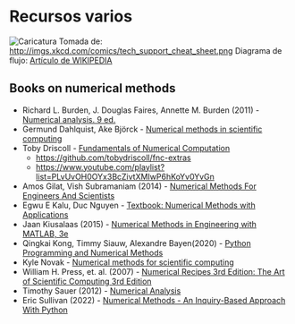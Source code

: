 # Recursos varios

![Caricatura](http://imgs.xkcd.com/comics/tech_support_cheat_sheet.png)
Tomada de: http://imgs.xkcd.com/comics/tech_support_cheat_sheet.png
Diagrama de flujo: [Artículo de WIKIPEDIA](http://en.wikipedia.org/wiki/Flowchart)

## Books on numerical methods
* Richard L. Burden, J. Douglas Faires, Annette M. Burden (2011) - [Numerical analysis. 9 ed.](https://faculty.ksu.edu.sa/sites/default/files/numerical_analysis_9th.pdf)
* Germund Dahlquist, Ake Björck - [Numerical methods in scientific computing](https://informatika.usk.ac.id/umam/numericalmethods.pdf)
* Toby Driscoll - [Fundamentals of Numerical Computation](https://tobydriscoll.net/book/fnc/)
    - https://github.com/tobydriscoll/fnc-extras
    - https://www.youtube.com/playlist?list=PLvUvOH0OYx3BcZivtXMIwP6hKoYv0YvGn
* Amos Gilat, Vish Subramaniam (2014) - [Numerical Methods For Engineers And Scientists](https://nasim.hormozgan.ac.ir/ostad/UploadedFiles/387098/387098-3847126181260765.pdf)
* Egwu E Kalu, Duc Nguyen - [Textbook: Numerical Methods with Applications](https://nm.mathforcollege.com/textbook-numerical-methods-with-applications/)
* Jaan Kiusalaas (2015) - [Numerical Methods in Engineering with MATLAB, 3e](https://aceskyambogo.wordpress.com/wp-content/uploads/2016/04/numerical-methods-in-engineering-with-matlab-jaan-kiusalaas-annotated.pdf)
* Qingkai Kong, Timmy Siauw, Alexandre Bayen(2020) - [Python Programming and Numerical Methods](https://pythonnumericalmethods.studentorg.berkeley.edu/notebooks/Index.html)
* Kyle Novak - [Numerical methods for scientific computing](https://www.equalsharepress.com/media/NMFSC.pdf)
* William H. Press, et. al. (2007) - [Numerical Recipes 3rd Edition: The Art of Scientific Computing 3rd Edition](https://numerical.recipes/book.html)
* Timothy Sauer (2012) - [Numerical Analysis](https://eclass.aueb.gr/modules/document/file.php/MISC249/Sauer%20-%20Numerical%20Analysis%202e.pdf)
* Eric Sullivan (2022) - [Numerical Methods - An Inquiry-Based Approach With Python](https://numericalmethodssullivan.github.io/)

<!---
----
<span style="font-size: 1.4em; line-height: 1.5;">**LÓGICA DE PROGRAMACIÓN**</span>

Si no sabe programar, lea primero un libro donde enseñen la lógica de la programación, por ejemplo
[[http://www.bpm.uasd.edu.do/Members/hugo_ramirez/int-a-la-programacion-itla/logica_programacion.rar/view|Trejos, Omar. La esencia de la lógica de programación]]
LINK 2: http://webdelprofesor.ula.ve/ingenieria/eladio/Material/La_Esencia_de_la_Logica.pdf

----
<span style="font-size: 1.4em; line-height: 1.5;">**MATLAB**</span>

Durante el curso se hará fuerte uso del lenguaje de programación MATLAB. A continuación se recomiendan algunas páginas donde el estudiante puede aprender por cuenta propia dicho lenguaje:
* Excelentes tutoriales de Andrés Felipe Ramírez: [[@https://www.youtube.com/channel/UCzLFVTOkvComY_eApFUfrTA]] **(RECOMENDADO!)**
* The Mathworks. MATLAB 7. Getting started guide. 2008. URL: http://www.mathworks.com/access/helpdesk/help/pdf_doc/matlab/getstart.pdf
* Videos donde se enseña MATLAB. URL: http://www.mathworks.com/demos/matlab/getting-started-with-matlab-video-tutorial.html
* Video demostraciones de MATLAB. URL: http://www.mathworks.com/products/matlab/demos.html
* Video tutoriales de MATLAB en español: [[@http://matlablatino.blogspot.com/]] **(RECOMENDADO!)**
* Lista de tutoriales en MATHWORKS: http://www.mathworks.com/academia/student_center/tutorials/launchpad.html

----
<span style="font-size: 1.4em; line-height: 1.5;">**GNU OCTAVE**</span>

GNU Octave es un programa libre para realizar cálculos numéricos. MATLAB es considerado su equivalente comercial. Ambos lenguajes de programación son bastante parecidos.
* Disponible en: http://www.gnu.org/software/octave/
* Octave Wiki: http://wiki.octave.org/
* Manual: http://www.network-theory.co.uk/octave/manual/
* Octave Online: http://hara.mimuw.edu.pl/weboctave/
* Página en Wikipedia: http://en.wikipedia.org/wiki/GNU_Octave

----
<span style="font-size: 1.4em; line-height: 1.5;">**OTRAS ALTERNATIVAS**</span>

Algunas alternativas a MATLAB, algunas software comercial, otras software libre, se pueden encontrar en:
[[@http://en.wikipedia.org/wiki/Comparison_of_numerical_analysis_software]]

----
<span style="font-size: 1.4em; line-height: 1.5;">**MAXIMA**</span>

Maxima es un software libre para la manipulación de expresiones simbólicas y numéricas, incluyendo diferenciación, integración, expansión en series de Taylor, ecuaciones diferenciales ordinarias, sistemas de ecuaciones lineales, y vectores, matrices y tensores. Maxima produce resultados con alta precisión usando fracciones exactas y representaciones con aritmética de coma flotante arbitraria. Estas propiedades lo hacen útil para resolver ciertos problemas en mecánica de sólidos. A continuación se recomiendan algunas páginas donde el estudiante puede aprender por cuenta propia dicho lenguaje:
* [[http://maxima.sourceforge.net/es/|Página oficial de MAXIMA]] (de donde se puede descargar)
* [[http://maxima.sourceforge.net/es/documentation.html|Documentación de MAXIMA]]
* [[http://vimeo.com/maximajaj|Video tutoriales elaborados por Javier Arántegui]] <span style="color: #ff0000;">**(RECOMENDADO)**</span>

----
**<span style="font-size: 1.4em;">LaTeX</span>**

LaTeX (debe pronunciarse /látej/ pues la última letra no es la x (equis) sino la letra griega χ (ji)), es un sistema de composición de textos, orientado a la creación de documentos escritos que presenten una alta calidad tipográfica. Por sus características y posibilidades, es usado especialmente en la generación de artículos y libros científicos que incluyen, entre otros elementos, expresiones matemáticas. La calidad tipográfica de los documentos realizados con LaTeX es comparable a la de una editorial científica de primera línea.

LaTeX está formado por un gran conjunto de macros de TeX, escrito por Leslie Lamport en 1984, con la intención de facilitar el uso del lenguaje de composición tipográfica, TeX creado por Donald Knuth. LaTeX es software libre bajo licencia LPPL. A continuación se recomiendan algunas páginas donde el estudiante puede aprender por cuenta propia:
* <span style="line-height: 1.5;">Cómo instalar LaTeX en Windows (MikTeX compilador y Texmaker editor), es muy corto, claro y desarrolla un ejemplito de documento:</span>
<span style="line-height: 1.5;"> [[@https://www.youtube.com/watch?v=FxKtwdob2RQ]]</span>
* En Linux es más simple (TeXLive compilador y Kile editor), solo use un "sudo apt-get install texlive-full" y luego instale el editor "Kile".
* El tutorial de referencia para aprender a componer textos en LaTeX:
<span style="line-height: 1.5;"> [[@http://ctan.uniminuto.edu/info/lshort/spanish/lshort-a4.pdf]]</span>
* El mejor foro para solución de dudas en LaTeX:
[[@http://tex.stackexchange.com/]]
* Chequear si las ecuaciones que escribimos están correctas:
<span style="line-height: 1.5;">[[@https://www.codecogs.com/latex/eqneditor.php]]</span>
* Crear documentos LaTeX online:
https://www.overleaf.com/

----
<span style="font-size: 1.4em; line-height: 1.5;">**GNU SCIENTIFIC LIBRARY**</span>

GNU Scientific Library (GSL) es una biblioteca escrita en lenguaje C, destinada a cálculos numéricos en matemáticas y ciencia, distribuida bajo la licencia GNU GPL. Incorpora, entre otras, rutinas para el manejo de números complejos, funciones elementales y funciones especiales, combinatoria, álgebra lineal, integración y derivación numéricas, transformada rápida de Fourier, transformada wavelet discreta, generación de números aleatorios y estadística.
* Disponible en: http://www.gnu.org/software/gsl/

----
=OTROS LINKS= 
* <span style="background-color: #ffffff;">[[http://marekrychlik.com/cgi-bin/gauss.cgi|Eliminación Gaussiana]]</span>

!--->
